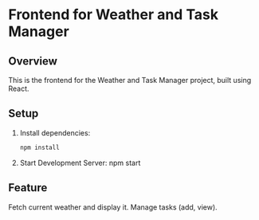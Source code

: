 # Frontend for Weather and Task Manager

## Overview
This is the frontend for the Weather and Task Manager project, built using React.

## Setup
1. Install dependencies:
   ```bash
   npm install
2. Start Development Server:
  npm start

## Feature
Fetch current weather and display it.
Manage tasks (add, view).